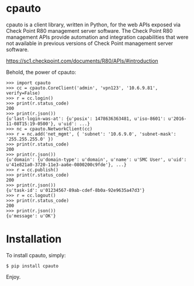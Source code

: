 # cpauto
cpauto is a client library, written in Python, for the web APIs exposed via Check Point R80 management server software. The Check Point R80 management APIs provide automation and integration capabilities that were not available in previous versions of Check Point management server software.

https://sc1.checkpoint.com/documents/R80/APIs/#introduction

Behold, the power of cpauto:

```
>>> import cpauto
>>> cc = cpauto.CoreClient('admin', 'vpn123', '10.6.9.81', verify=False)
>>> r = cc.login()
>>> print(r.status_code)
200
>>> print(r.json())
{u'last-login-was-at': {u'posix': 1478636363481, u'iso-8601': u'2016-11-08T15:19-0500'}, u'uid': ...}
>>> nc = cpauto.NetworkClient(cc)
>>> r = nc.add('net_mgmt', { 'subnet': '10.6.9.0', 'subnet-mask': '255.255.255.0' })
>>> print(r.status_code)
200
>>> print(r.json())
{u'domain': {u'domain-type': u'domain', u'name': u'SMC User', u'uid': u'41e821a0-3720-11e3-aa6e-0800200c9fde'}, ...}
>>> r = cc.publish()
>>> print(r.status_code)
200
>>> print(r.json())
{u'task-id': u'01234567-89ab-cdef-8b0a-92e9635a47d3'}
>>> r = cc.logout()
>>> print(r.status_code)
200
>>> print(r.json())
{u'message': u'OK'}
```

# Installation
To install cpauto, simply:
```
$ pip install cpauto
```
Enjoy.
